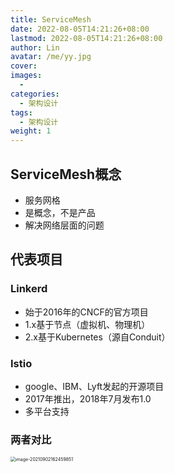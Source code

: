 ```yaml
---
title: ServiceMesh
date: 2022-08-05T14:21:26+08:00
lastmod: 2022-08-05T14:21:26+08:00
author: Lin
avatar: /me/yy.jpg
cover: 
images:
  - 
categories:
  - 架构设计
tags:
  - 架构设计
weight: 1
---
```


## ServiceMesh概念

- 服务网格
- 是概念，不是产品
- 解决网络层面的问题

## 代表项目

### Linkerd

- 始于2016年的CNCF的官方项目
- 1.x基于节点（虚拟机、物理机）
- 2.x基于Kubernetes（源自Conduit）

### Istio

- google、IBM、Lyft发起的开源项目
- 2017年推出，2018年7月发布1.0
- 多平台支持

### 两者对比

<img src="C:/Users/Aaron/AppData/Roaming/Typora/typora-user-images/image-20210902162459851.png" alt="image-20210902162459851" style="zoom: 50%;" /> 

